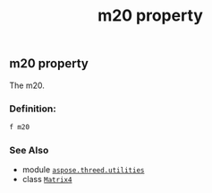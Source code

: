 ﻿---
title: m20 property
second_title: Aspose.3D for Python via .NET API References
description: 
type: docs
weight: 240
url: /python-net/aspose.threed.utilities/matrix4/m20/
is_root: false
---

## m20 property


The m20.
### Definition:
```python
f m20 
```

### See Also
* module [`aspose.threed.utilities`](../../)
* class [`Matrix4`](/3d/python-net/aspose.threed.utilities/matrix4)
